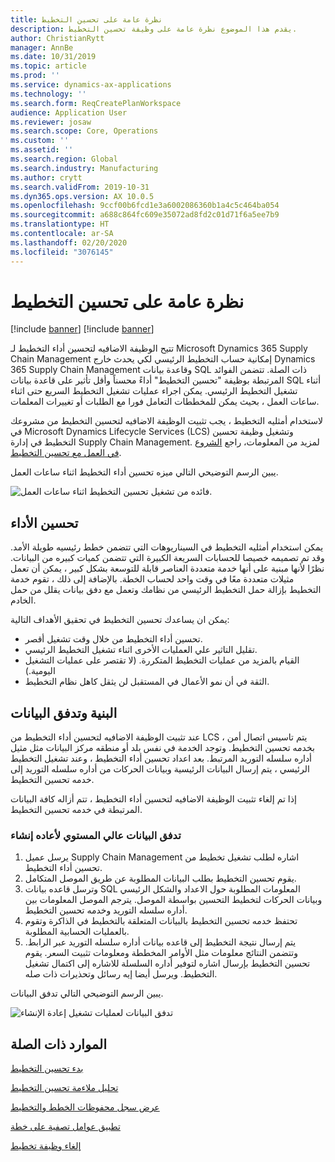```yaml
---
title: نظرة عامة على تحسين التخطيط‬
description: يقدم هذا الموضوع نظرة عامة على وظيفة تحسين التخطيط.
author: ChristianRytt
manager: AnnBe
ms.date: 10/31/2019
ms.topic: article
ms.prod: ''
ms.service: dynamics-ax-applications
ms.technology: ''
ms.search.form: ReqCreatePlanWorkspace
audience: Application User
ms.reviewer: josaw
ms.search.scope: Core, Operations
ms.custom: ''
ms.assetid: ''
ms.search.region: Global
ms.search.industry: Manufacturing
ms.author: crytt
ms.search.validFrom: 2019-10-31
ms.dyn365.ops.version: AX 10.0.5
ms.openlocfilehash: 9ccf00b6fcd1e3a6002086360b1a4c5c464ba054
ms.sourcegitcommit: a688c864fc609e35072ad8fd2c01d71f6a5ee7b9
ms.translationtype: HT
ms.contentlocale: ar-SA
ms.lasthandoff: 02/20/2020
ms.locfileid: "3076145"
---
```

# <a name="planning-optimization-overview"></a>نظرة عامة على تحسين التخطيط‬

[!include [banner](../../includes/banner.md)]
[!include [banner](../../includes/preview-banner.md)]

تتيح الوظيفة الاضافيه لتحسين أداء التخطيط لـ Microsoft Dynamics 365 Supply Chain Management إمكانية حساب التخطيط الرئيسي لكي يحدث خارج Dynamics 365 Supply Chain Management وقاعدة بيانات SQL ذات الصلة. تتضمن الفوائد المرتبطة بوظيفة "تحسين التخطيط" أداءً محسناً وأقل تأثير على قاعدة بيانات SQL أثناء تشغيل التخطيط الرئيسي. يمكن اجراء عمليات تشغيل التخطيط السريع حتى اثناء ساعات العمل ، بحيث يمكن للمخططات التعامل فورا مع الطلبات أو تغييرات المعلمات.

لاستخدام أمثليه التخطيط ، يجب تثبيت الوظيفة الاضافيه لتحسين التخطيط من مشروعك في Microsoft Dynamics Lifecycle Services (LCS) وتشغيل وظيفة تحسين التخطيط في إدارة Supply Chain Management. لمزيد من المعلومات، راجع [الشروع في العمل مع تحسين التخطيط](get-started.md).

يبين الرسم التوضيحي التالي ميزه تحسين أداء التخطيط اثناء ساعات العمل.

![فائده من تشغيل تحسين التخطيط اثناء ساعات العمل.](media/PlanningOptimization1.png)

## <a name="improved-performance"></a>تحسين الأداء

يمكن استخدام أمثليه التخطيط في السيناريوهات التي تتضمن خطط رئيسيه طويلة الأمد. وقد تم تصميمه خصيصا للحسابات السريعة الكبيرة التي تتضمن كميات كبيره من البيانات. نظرًا لأنها مبنية على أنها خدمة متعددة العناصر قابلة للتوسعة بشكل كبير ، يمكن أن تعمل مثيلات متعددة معًا في وقت واحد لحساب الخطة. بالإضافة إلى ذلك ، تقوم خدمة التخطيط بإزالة حمل التخطيط الرئيسي من نظامك وتعمل مع دفق بيانات يقلل من حمل الخادم.

يمكن ان يساعدك تحسين التخطيط في تحقيق الأهداف التالية:

- تحسين أداء التخطيط من خلال وقت تشغيل أقصر.
- تقليل التاثير علي العمليات الأخرى اثناء تشغيل التخطيط الرئيسي.
- القيام بالمزيد من عمليات التخطيط المتكررة. (لا تقتصر على عمليات التشغيل اليومية.)
- الثقة في أن نمو الأعمال في المستقبل لن يثقل كاهل نظام التخطيط.

## <a name="architecture-and-data-flow"></a>البنية وتدفق البيانات

عند تثبيت الوظيفة الاضافيه لتحسين أداء التخطيط من LCS ، يتم تاسيس اتصال أمن بخدمه تحسين التخطيط. وتوجد الخدمة في نفس بلد أو منطقه مركز البيانات مثل مثيل أداره سلسله التوريد المرتبط. بعد اعداد تحسين أداء التخطيط ، وعند تشغيل التخطيط الرئيسي ، يتم إرسال البيانات الرئيسية وبيانات الحركات من أداره سلسله التوريد إلى خدمه تحسين التخطيط.

إذا تم إلغاء تثبيت الوظيفة الاضافيه لتحسين أداء التخطيط ، تتم أزاله كافة البيانات المرتبطة في خدمه تحسين التخطيط.

### <a name="high-level-data-flow-for-regeneration-runs"></a>تدفق البيانات عالي المستوي لأعاده إنشاء

1. يرسل عميل Supply Chain Management اشاره لطلب تشغيل تخطيط من تحسين أداء التخطيط.
2. يقوم تحسين التخطيط بطلب البيانات المطلوبة عن طريق الموصل المتكامل.
3. وترسل قاعده بيانات SQL المعلومات المطلوبة حول الاعداد والشكل الرئيسي وبيانات الحركات لتخطيط التحسين بواسطة الموصل. يترجم الموصل المعلومات بين أداره سلسله التوريد وخدمه تحسين التخطيط.
4. تحتفظ خدمه تحسين التخطيط بالبيانات المتعلقة بالتخطيط في الذاكرة وتقوم بالعمليات الحسابية المطلوبة.
5. يتم إرسال نتيجة التخطيط إلى قاعده بيانات أداره سلسله التوريد عبر الرابط. وتتضمن النتائج معلومات مثل الأوامر المخططة ومعلومات تثبيت السعر. يقوم تحسين التخطيط بإرسال اشاره لتوفير أداره السلسلة للاشاره إلى اكتمال تشغيل التخطيط. ويرسل أيضا إيه رسائل وتحذيرات ذات صله.

يبين الرسم التوضيحي التالي تدفق البيانات.

![تدفق البيانات لعمليات تشغيل إعادة الإنشاء](media/PlanningOptimization2.png)

## <a name="related-resources"></a>الموارد ذات الصلة

[بدء تحسين التخطيط](get-started.md)

[تحليل ملاءمة تحسين التخطيط](planning-optimization-fit-analysis.md)

[عرض سجل محفوظات الخطط والتخطيط](plan-history-logs.md)

[تطبيق عوامل تصفية على خطة](plan-filters.md)

[إلغاء وظيفة تخطيط](cancel-planning-job.md)
